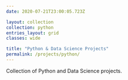 ```yaml
---
date: 2020-07-21T23:00:05.723Z

layout: collection
collection: python
entries_layout: grid
classes: wide

title: "Python & Data Science Projects"
permalink: /projects/python/
---
```

Collection of Python and Data Science projects.
